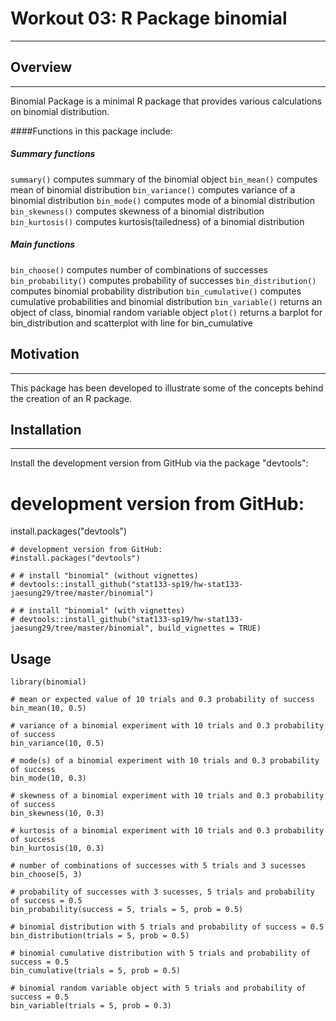 # Workout 03: R Package binomial
***

## Overview
***
Binomial Package is a minimal R package that provides various calculations on binomial distribution.

####Functions in this package include:

##### Summary functions
`summary()` computes summary of the binomial object
`bin_mean()` computes mean of binomial distribution
`bin_variance()` computes variance of a binomial distribution
`bin_mode()` computes mode of a binomial distribution
`bin_skewness()` computes skewness of a binomial distribution
`bin_kurtosis()` computes kurtosis(tailedness) of a binomial distribution

##### Main functions
`bin_choose()` computes number of combinations of successes
`bin_probability()` computes probability of successes
`bin_distribution()` computes binomial probability distribution
`bin_cumulative()` computes cumulative probabilities and binomial distribution
`bin_variable()` returns an object of class, binomial random variable object
`plot()` returns a barplot for bin_distribution and scatterplot with line for bin_cumulative

## Motivation
***
This package has been developed to illustrate some of the concepts behind the creation of an R package.

## Installation
***
Install the development version from GitHub via the package "devtools":

# development version from GitHub:
install.packages("devtools") 
```{r}
# development version from GitHub:
#install.packages("devtools")

# # install "binomial" (without vignettes)
# devtools::install_github("stat133-sp19/hw-stat133-jaesung29/tree/master/binomial")

# # install "binomial" (with vignettes)
# devtools::install_github("stat133-sp19/hw-stat133-jaesung29/tree/master/binomial", build_vignettes = TRUE)
```

## Usage
```{r}
library(binomial)

# mean or expected value of 10 trials and 0.3 probability of success
bin_mean(10, 0.5)

# variance of a binomial experiment with 10 trials and 0.3 probability of success
bin_variance(10, 0.5)

# mode(s) of a binomial experiment with 10 trials and 0.3 probability of success
bin_mode(10, 0.3)

# skewness of a binomial experiment with 10 trials and 0.3 probability of success
bin_skewness(10, 0.3)

# kurtosis of a binomial experiment with 10 trials and 0.3 probability of success
bin_kurtosis(10, 0.3)

# number of combinations of successes with 5 trials and 3 sucesses
bin_choose(5, 3)

# probability of successes with 3 sucesses, 5 trials and probability of success = 0.5
bin_probability(success = 5, trials = 5, prob = 0.5)

# binomial distribution with 5 trials and probability of success = 0.5
bin_distribution(trials = 5, prob = 0.5)

# binomial cumulative distribution with 5 trials and probability of success = 0.5
bin_cumulative(trials = 5, prob = 0.5)

# binomial random variable object with 5 trials and probability of success = 0.5
bin_variable(trials = 5, prob = 0.3)
```
